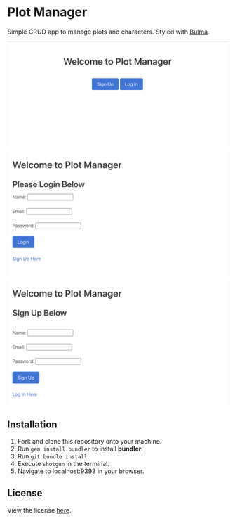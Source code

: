 <h1>Plot Manager</h1>

Simple CRUD app to manage plots and characters.
Styled with <a href="https://bulma.io/" target="_blank">Bulma</a>.

<img src="./public/images/plot-manager-1.png" alt="index page">
<img src="./public/images/plot-manager-2.png" alt="login page">
<img src="./public/images/plot-manager-3.png" alt="signup page">

<h2>Installation</h2>

<ol>
  <li>Fork and clone this repository onto your machine.</li>
  <li>Run <code>gem install bundler</code> to install <b>bundler</b>.</li>
  <li>Run <code>git bundle install</code>.</li>
  <li>Execute <code>shotgun</code> in the terminal.</li>
  <li>Navigate to localhost:9393 in your browser.</li>
</ol>

<h2>License</h2>

View the license <a href="https://github.com/tsbrun/plot-manager/blob/main/LICENSE">here</a>.
